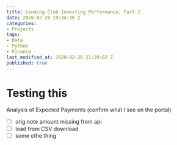 ```yaml
---
title: Lending Club Investing Performance, Part 2
date: 2020-02-26 19:34:30 Z
categories:
- Projects
tags:
- Data
- Python
- Finance
last_modified_at: 2020-02-26 21:20:02 Z
published: true
---  
```



# Testing this


Analysis of Expected Payments
(confirm what I see on the portal)


- [ ]  orig note amount missing from api
- [ ]  load from CSV download
- [ ]  some othe thing 
